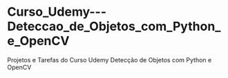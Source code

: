 # Curso_Udemy---Deteccao_de_Objetos_com_Python_e_OpenCV
Projetos e Tarefas do Curso Udemy Detecção de Objetos com Python e OpenCV
